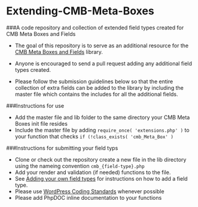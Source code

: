 Extending-CMB-Meta-Boxes
========================
###A code repository and collection of extended field types created for CMB Meta Boxes and Fields

 - The goal of this repository is to serve as an additional resource for the [CMB Meta Boxes and Fields](https://github.com/jaredatch/Custom-Metaboxes-and-Fields-for-WordPress.git) library.

 - Anyone is encouraged to send a pull request adding any additional field types created.
 - Please follow the submission guidelines below so that the entire collection of extra fields can be added to the library by including the master file which contains the includes for all the additional fields.


###Instructions for use
- Add the master file and lib folder to the same directory your CMB Meta Boxes init file resides
- Include the master file by adding `require_once( 'extensions.php' )` to your function that checks `if (!class_exists( 'cmb_Meta_Box' )`

###Instructions for submitting your field typs
- Clone or check out the repository create a new file in the lib directory using the nameing convention `cmb_{field-type}.php`
- Add your render and validation (if needed) functions to the file.
- See [Adding your own field types](https://github.com/jaredatch/Custom-Metaboxes-and-Fields-for-WordPress/wiki/Adding-your-own-field-types) for instructions on how to add a field type.
- Please use [WordPress Coding Standards](http://codex.wordpress.org/WordPress_Coding_Standards) whenever possible
- Please add PhpDOC inline documentation to your functions


